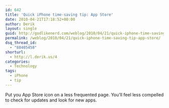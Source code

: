 ```yaml
---
id: 642
title: 'Quick iPhone time-saving tip: App Store'
date: 2010-04-21T17:18:52+00:00
author: Derik
layout: single
guid: http://godlikenerd.com/weblog/2010/04/21/quick-iphone-time-saving-tip-app-store/
permalink: /weblog/2010/04/21/quick-iphone-time-saving-tip-app-store/
dsq_thread_id:
  - "88405458"
shorturl:
  - http://l.derik.us/4
categories:
  - Technology
tags:
  - iPhone
  - tip
---
```

Put you App Store icon on a less frequented page. You&#8217;ll feel less compelled to check for updates and look for new apps.